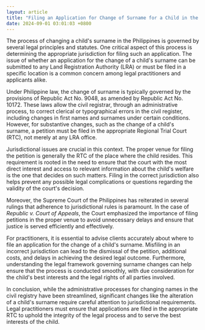 ```yaml
---
layout: article
title: "Filing an Application for Change of Surname for a Child in the Philippines: Jurisdictional Considerations"
date: 2024-09-01 03:01:03 +0800
---
```


<p>The process of changing a child&#39;s surname in the Philippines is governed by several legal principles and statutes. One critical aspect of this process is determining the appropriate jurisdiction for filing such an application. The issue of whether an application for the change of a child&#39;s surname can be submitted to any Land Registration Authority (LRA) or must be filed in a specific location is a common concern among legal practitioners and applicants alike.</p>

<p>Under Philippine law, the change of surname is typically governed by the provisions of Republic Act No. 9048, as amended by Republic Act No. 10172. These laws allow the civil registrar, through an administrative process, to correct clerical or typographical errors in the civil register, including changes in first names and surnames under certain conditions. However, for substantive changes, such as the change of a child&#39;s surname, a petition must be filed in the appropriate Regional Trial Court (RTC), not merely at any LRA office.</p>

<p>Jurisdictional issues are crucial in this context. The proper venue for filing the petition is generally the RTC of the place where the child resides. This requirement is rooted in the need to ensure that the court with the most direct interest and access to relevant information about the child&#39;s welfare is the one that decides on such matters. Filing in the correct jurisdiction also helps prevent any possible legal complications or questions regarding the validity of the court&#39;s decision.</p>

<p>Moreover, the Supreme Court of the Philippines has reiterated in several rulings that adherence to jurisdictional rules is paramount. In the case of <em>Republic v. Court of Appeals</em>, the Court emphasized the importance of filing petitions in the proper venue to avoid unnecessary delays and ensure that justice is served efficiently and effectively.</p>

<p>For practitioners, it is essential to advise clients accurately about where to file an application for the change of a child&#39;s surname. Misfiling in an incorrect jurisdiction can lead to the dismissal of the petition, additional costs, and delays in achieving the desired legal outcome. Furthermore, understanding the legal framework governing surname changes can help ensure that the process is conducted smoothly, with due consideration for the child&#39;s best interests and the legal rights of all parties involved.</p>

<p>In conclusion, while the administrative processes for changing names in the civil registry have been streamlined, significant changes like the alteration of a child&#39;s surname require careful attention to jurisdictional requirements. Legal practitioners must ensure that applications are filed in the appropriate RTC to uphold the integrity of the legal process and to serve the best interests of the child.</p>